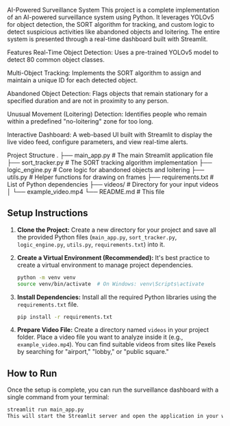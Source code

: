 AI-Powered Surveillance System
This project is a complete implementation of an AI-powered surveillance system using Python. It leverages YOLOv5 for object detection, the SORT algorithm for tracking, and custom logic to detect suspicious activities like abandoned objects and loitering. The entire system is presented through a real-time dashboard built with Streamlit.

Features
Real-Time Object Detection: Uses a pre-trained YOLOv5 model to detect 80 common object classes.

Multi-Object Tracking: Implements the SORT algorithm to assign and maintain a unique ID for each detected object.

Abandoned Object Detection: Flags objects that remain stationary for a specified duration and are not in proximity to any person.

Unusual Movement (Loitering) Detection: Identifies people who remain within a predefined "no-loitering" zone for too long.

Interactive Dashboard: A web-based UI built with Streamlit to display the live video feed, configure parameters, and view real-time alerts.

Project Structure
.
├── main_app.py               # The main Streamlit application file
├── sort_tracker.py           # The SORT tracking algorithm implementation
├── logic_engine.py           # Core logic for abandoned objects and loitering
├── utils.py                  # Helper functions for drawing on frames
├── requirements.txt          # List of Python dependencies
├── videos/                   # Directory for your input videos
│   └── example_video.mp4
└── README.md                 # This file


## Setup Instructions

1.  **Clone the Project:**
    Create a new directory for your project and save all the provided Python files (`main_app.py`, `sort_tracker.py`, `logic_engine.py`, `utils.py`, `requirements.txt`) into it.

2.  **Create a Virtual Environment (Recommended):**
    It's best practice to create a virtual environment to manage project dependencies.
    ```bash
    python -m venv venv
    source venv/bin/activate  # On Windows: venv\Scripts\activate
    ```

3.  **Install Dependencies:**
    Install all the required Python libraries using the `requirements.txt` file.
    ```bash
    pip install -r requirements.txt
    ```

4.  **Prepare Video File:**
    Create a directory named `videos` in your project folder. Place a video file you want to analyze inside it (e.g., `example_video.mp4`). You can find suitable videos from sites like Pexels by searching for "airport," "lobby," or "public square."

## How to Run

Once the setup is complete, you can run the surveillance dashboard with a single command from your terminal:

```bash
streamlit run main_app.py
This will start the Streamlit server and open the application in your web browser. You can then upload a video or use the sample video to see the system in action.